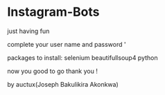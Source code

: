 # Instagram-Bots
just having fun 

complete your user name and password '

packages to install:
  selenium
  beautifullsoup4
  python 
 
now you good to go thank you ! 

by auctux(Joseph Bakulikira Akonkwa)
